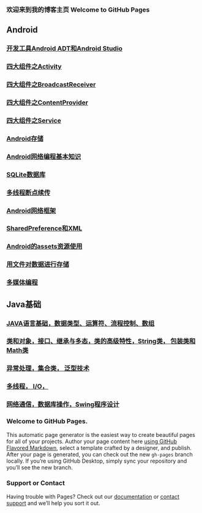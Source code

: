### 欢迎来到我的博客主页 Welcome to GitHub Pages

## Android
### [开发工具Android ADT和Android Studio](https://github.com/RobinLiew/RobinLiew.github.io/blob/master/Android/%E5%BC%80%E5%8F%91%E5%B7%A5%E5%85%B7Android%20ADT%E5%92%8CAndroid%20Studio.html)
### [四大组件之Activity](https://github.com/RobinLiew/RobinLiew.github.io/blob/master/Android/%E5%9B%9B%E5%A4%A7%E7%BB%84%E4%BB%B6%E4%B9%8BActivity.md)
### [四大组件之BroadcastReceiver](https://github.com/RobinLiew/RobinLiew.github.io/blob/master/Android/%E5%9B%9B%E5%A4%A7%E7%BB%84%E4%BB%B6%E4%B9%8BBroadcastReceiver.md)
### [四大组件之ContentProvider](https://github.com/RobinLiew/RobinLiew.github.io/blob/master/Android/%E5%9B%9B%E5%A4%A7%E7%BB%84%E4%BB%B6%E4%B9%8BContentProvider.md)
### [四大组件之Service](https://github.com/RobinLiew/RobinLiew.github.io/blob/master/Android/%E5%9B%9B%E5%A4%A7%E7%BB%84%E4%BB%B6%E4%B9%8BService.md)
### [Android存储](https://github.com/RobinLiew/RobinLiew.github.io/blob/master/Android/%E4%B8%80%E3%80%81Android%E5%AD%98%E5%82%A8.md)
### [Android网络编程基本知识](https://github.com/RobinLiew/RobinLiew.github.io/blob/master/Android/%E4%B8%80%E3%80%81Android%E7%BD%91%E7%BB%9C%E7%BC%96%E7%A8%8B%E5%9F%BA%E6%9C%AC%E7%9F%A5%E8%AF%86.md)
### [SQLite数据库](https://github.com/RobinLiew/RobinLiew.github.io/blob/master/Android/%E4%B8%89%E3%80%81SQLite%E6%95%B0%E6%8D%AE%E5%BA%93.md)
### [多线程断点续传](https://github.com/RobinLiew/RobinLiew.github.io/blob/master/Android/%E4%B8%89%E3%80%81%E5%A4%9A%E7%BA%BF%E7%A8%8B%E6%96%AD%E7%82%B9%E7%BB%AD%E4%BC%A0.md)
### [Android网络框架](https://github.com/RobinLiew/RobinLiew.github.io/blob/master/Android/%E4%BA%8C%E3%80%81Android%E7%BD%91%E7%BB%9C%E6%A1%86%E6%9E%B6.md)
### [SharedPreference和XML](https://github.com/RobinLiew/RobinLiew.github.io/blob/master/Android/%E4%BA%8C%E3%80%81SharedPreference%E5%92%8CXML.md)
### [Android的assets资源使用](https://github.com/RobinLiew/RobinLiew.github.io/blob/master/Android/%E4%BA%94%E3%80%81Android%E7%9A%84assets%E8%B5%84%E6%BA%90%E4%BD%BF%E7%94%A8.md)
### [用文件对数据进行存储](https://github.com/RobinLiew/RobinLiew.github.io/blob/master/Android/%E5%9B%9B%E3%80%81%E7%94%A8%E6%96%87%E4%BB%B6%E5%AF%B9%E6%95%B0%E6%8D%AE%E8%BF%9B%E8%A1%8C%E5%AD%98%E5%82%A8.md)
### [多媒体编程](https://github.com/RobinLiew/RobinLiew.github.io/blob/master/Android/%E5%A4%9A%E5%AA%92%E4%BD%93%E7%BC%96%E7%A8%8B.md)
## Java基础
### [JAVA语言基础，数据类型、运算符、流程控制、数组](https://github.com/RobinLiew/RobinLiew.github.io/blob/master/Java/Java%E7%AC%AC%E4%B8%80%E9%83%A8%E5%88%86.md)
### [类和对象，接口、继承与多态，类的高级特性，String类， 包装类和Math类](https://github.com/RobinLiew/RobinLiew.github.io/blob/master/Java/Java%E7%AC%AC%E4%BA%8C%E9%83%A8%E5%88%86.md)
### [异常处理，集合类， 泛型技术](https://github.com/RobinLiew/RobinLiew.github.io/blob/master/Java/Java%E7%AC%AC%E4%B8%89%E9%83%A8%E5%88%86.md)
### [多线程， I/O，](https://github.com/RobinLiew/RobinLiew.github.io/blob/master/Java/Java%E7%AC%AC%E5%9B%9B%E9%83%A8%E5%88%86.md)
### [网络通信，数据库操作，Swing程序设计](https://github.com/RobinLiew/RobinLiew.github.io/blob/master/Java/Java%E7%AC%AC%E4%BA%94%E9%83%A8%E5%88%86.md)


### Welcome to GitHub Pages.
This automatic page generator is the easiest way to create beautiful pages for all of your projects. Author your page content here [using GitHub Flavored Markdown](https://guides.github.com/features/mastering-markdown/), select a template crafted by a designer, and publish. After your page is generated, you can check out the new `gh-pages` branch locally. If you’re using GitHub Desktop, simply sync your repository and you’ll see the new branch.

### []()

### Support or Contact
Having trouble with Pages? Check out our [documentation](https://help.github.com/pages) or [contact support](https://github.com/contact) and we’ll help you sort it out.
